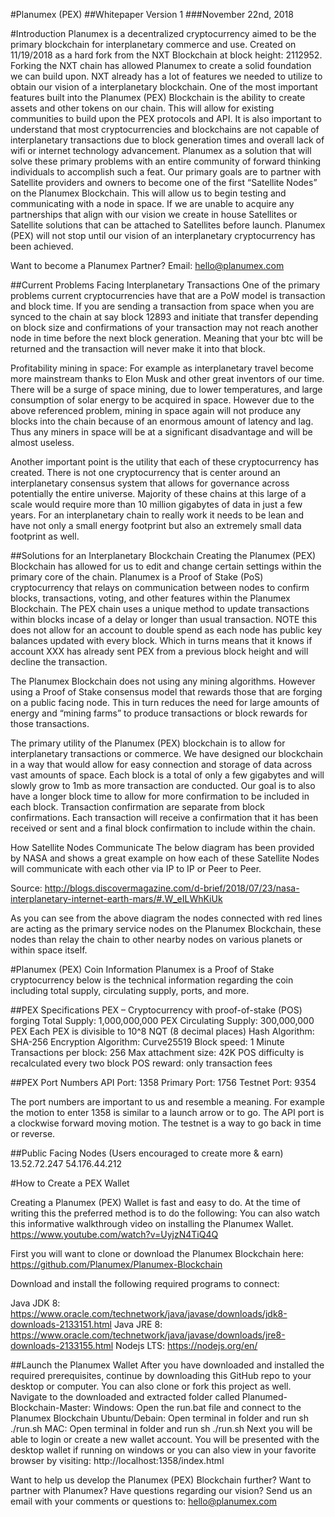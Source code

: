 














#Planumex (PEX)
##Whitepaper Version 1
###November 22nd, 2018






















#Introduction
Planumex is a decentralized cryptocurrency aimed to be the primary blockchain for interplanetary commerce and use. Created on 11/19/2018 as a hard fork from the NXT Blockchain at block height: 2112952. Forking the NXT chain has allowed Planumex to create a solid foundation we can build upon. NXT already has a lot of features we needed to utilize to obtain our vision of a interplanetary blockchain. One of the most important features built into the Planumex (PEX) Blockchain is the ability to create assets and other tokens on our chain. This will allow for existing communities to build upon the PEX protocols and API. It is also important to understand that most cryptocurrencies and blockchains are not capable of interplanetary transactions due to block generation times and overall lack of wifi or internet technology advancement. Planumex as a solution that will solve these primary problems with an entire community of forward thinking individuals to accomplish such a feat. Our primary goals are to partner with Satellite providers and owners to become one of the first “Satellite Nodes” on the Planumex Blockchain. This will allow us to begin testing and communicating with a node in space. If we are unable to acquire any partnerships that align with our vision we create in house Satellites or Satellite solutions that can be attached to Satellites before launch. Planumex (PEX) will not stop until our vision of an interplanetary cryptocurrency has been achieved.  

Want to become a Planumex Partner? Email: hello@planumex.com



##Current Problems Facing Interplanetary Transactions
One of the primary problems current cryptocurrencies have that are a PoW model is transaction and block time. If you are sending a transaction from space when you are synced to the chain at say block 12893 and initiate that transfer depending on block size and confirmations of your transaction may not reach another node in time before the next block generation. Meaning that your btc will be returned and the transaction will never make it into that block. 

Profitability mining in space: For example as interplanetary travel become more mainstream thanks to Elon Musk and other great inventors of our time. There will be a surge of space mining, due to lower temperatures, and large consumption of solar energy to be acquired in space. However due to the above referenced problem, mining in space again will not produce any blocks into the chain because of an enormous amount of latency and lag. Thus any miners in space will be at a significant disadvantage and will be almost useless.

Another important point is the utility that each of these cryptocurrency has created. There is not one cryptocurrency that is center around an interplanetary consensus system that allows for governance across potentially the entire universe. Majority of these chains at this large of a scale would require more than 10 million gigabytes of data in just a few years. For an interplanetary chain to really work it needs to be lean and have not only a small energy footprint but also an extremely small data footprint as well.



##Solutions for an Interplanetary Blockchain
Creating the Planumex (PEX) Blockchain has allowed for us to edit and change certain settings within the primary core of the chain. Planumex is a Proof of Stake (PoS) cryptocurrency that relays on communication between nodes to confirm blocks, transactions, voting, and other features within the Planumex Blockchain. The PEX chain uses a unique method to update transactions within blocks incase of a delay or longer than usual transaction. NOTE this does not allow for an account to double spend as each node has public key balances updated with every block. Which in turns means that it knows if account XXX has already sent PEX from a previous block height and will decline the transaction.

The Planumex Blockchain does not using any mining algorithms. However using a Proof of Stake consensus model that rewards those that are forging on a public facing node. This in turn reduces the need for large amounts of energy and “mining farms” to produce transactions or block rewards for those transactions.

The primary utility of the Planumex (PEX) blockchain is to allow for interplanetary transactions or commerce. We have designed our blockchain in a way that would allow for easy connection and storage of data across vast amounts of space. Each block is a total of only a few gigabytes and will slowly grow to 1mb as more transaction are conducted. Our goal is to also have a longer block time to allow for more confirmation to be included in each block. Transaction confirmation are separate from block confirmations. Each transaction will receive a confirmation that it has been received or sent and a final block confirmation to include within the chain.

How Satellite Nodes Communicate
The below diagram has been provided by NASA and shows a great example on how each of these Satellite Nodes will communicate with each other via IP to IP or Peer to Peer. 


Source: http://blogs.discovermagazine.com/d-brief/2018/07/23/nasa-interplanetary-internet-earth-mars/#.W_eILWhKiUk


As you can see from the above diagram the nodes connected with red lines are acting as the primary service nodes on the Planumex Blockchain, these nodes than relay the chain to other nearby nodes on various planets or within space itself. 

#Planumex (PEX) Coin Information
Planumex is a Proof of Stake cryptocurrency below is the technical information regarding the coin including total supply, circulating supply, ports, and more. 

##PEX Specifications
PEX – Cryptocurrency with proof-of-stake (POS) forging
Total Supply: 1,000,000,000 PEX
Circulating Supply: 300,000,000 PEX
Each PEX is divisible to 10^8 NQT (8 decimal places)
Hash Algorithm: SHA-256
Encryption Algorithm: Curve25519
Block speed: 1 Minute
Transactions per block: 256
Max attachment size: 42K
POS difficulty is recalculated every two block
POS reward: only transaction fees

##PEX Port Numbers
API Port: 1358
Primary Port: 1756
Testnet Port: 9354

The port numbers are important to us and resemble a meaning. For example the motion to enter 1358 is similar to a launch arrow or to go. The API port is a clockwise forward moving motion. The testnet is a way to go back in time or reverse. 

##Public Facing Nodes (Users encouraged to create more & earn)
13.52.72.247
54.176.44.212

#How to Create a PEX Wallet

Creating a Planumex (PEX) Wallet is fast and easy to do. At the time of writing this the preferred method is to do the following: 
You can also watch this informative walkthrough video on installing the Planumex Wallet. https://www.youtube.com/watch?v=UyjzN4TiQ4Q

First you will want to clone or download the Planumex Blockchain here: https://github.com/Planumex/Planumex-Blockchain

Download and install the following required programs to connect:


Java JDK 8: https://www.oracle.com/technetwork/java/javase/downloads/jdk8-downloads-2133151.html
Java JRE 8: https://www.oracle.com/technetwork/java/javase/downloads/jre8-downloads-2133155.html
Nodejs LTS: https://nodejs.org/en/ 
 
 
 
 
##Launch the Planumex Wallet
After you have downloaded and installed the required prerequisites, continue by downloading this GitHub repo to your desktop or computer. You can also clone or fork this project as well.
Navigate to the downloaded and extracted folder called Planumed-Blockchain-Master:
Windows: Open the run.bat file and connect to the Planumex Blockchain
Ubuntu/Debain: Open terminal in folder and run sh ./run.sh
MAC: Open terminal in folder and run sh ./run.sh
Next you will be able to login or create a new wallet account. You will be presented with the desktop wallet if running on windows or you can also view in your favorite browser by visiting: http://localhost:1358/index.html



Want to help us develop the Planumex (PEX) Blockchain further? Want to partner with Planumex? Have questions regarding our vision? Send us an email with your comments or questions to: hello@planumex.com

